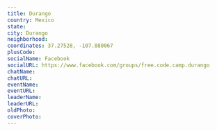 ```yaml
---
title: Durango
country: Mexico
state: 
city: Durango
neighborhood: 
coordinates: 37.27528, -107.880067
plusCode:
socialName: Facebook
socialURL: https://www.facebook.com/groups/free.code.camp.durango
chatName:
chatURL:
eventName:
eventURL:
leaderName:
leaderURL:
oldPhoto: 
coverPhoto:
---
```

